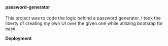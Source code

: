 #### password-generator

This project was to code the logic behind a password generator. I took the liberty of creating my own UI over the given one while utilizing bootsrap for ease.

**Deployment**
